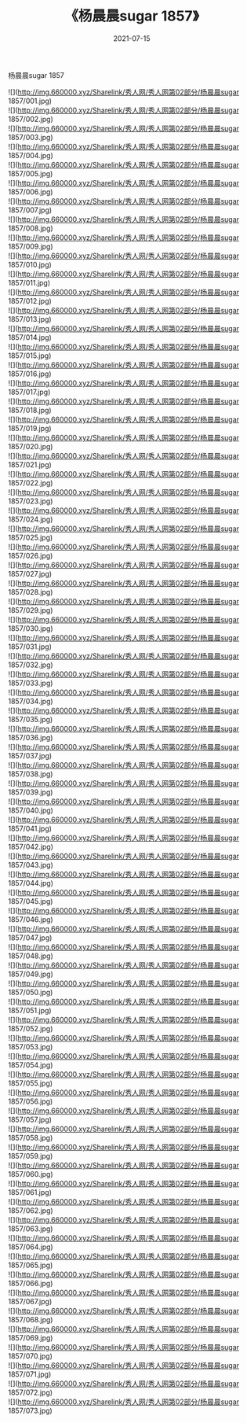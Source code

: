 ﻿---
layout: post
title:  《杨晨晨sugar 1857》
date:   2021-07-15
img: http://img.660000.xyz/Sharelink/秀人网/秀人网第02部分/杨晨晨sugar 1857/000.jpg
categories: [美女, 清纯, 唯美]
---

杨晨晨sugar 1857

  ![](http://img.660000.xyz/Sharelink/秀人网/秀人网第02部分/杨晨晨sugar 1857/001.jpg) <br> ![](http://img.660000.xyz/Sharelink/秀人网/秀人网第02部分/杨晨晨sugar 1857/002.jpg) <br> ![](http://img.660000.xyz/Sharelink/秀人网/秀人网第02部分/杨晨晨sugar 1857/003.jpg) <br> ![](http://img.660000.xyz/Sharelink/秀人网/秀人网第02部分/杨晨晨sugar 1857/004.jpg) <br> ![](http://img.660000.xyz/Sharelink/秀人网/秀人网第02部分/杨晨晨sugar 1857/005.jpg) <br> ![](http://img.660000.xyz/Sharelink/秀人网/秀人网第02部分/杨晨晨sugar 1857/006.jpg) <br> ![](http://img.660000.xyz/Sharelink/秀人网/秀人网第02部分/杨晨晨sugar 1857/007.jpg) <br> ![](http://img.660000.xyz/Sharelink/秀人网/秀人网第02部分/杨晨晨sugar 1857/008.jpg) <br> ![](http://img.660000.xyz/Sharelink/秀人网/秀人网第02部分/杨晨晨sugar 1857/009.jpg) <br> ![](http://img.660000.xyz/Sharelink/秀人网/秀人网第02部分/杨晨晨sugar 1857/010.jpg) <br> ![](http://img.660000.xyz/Sharelink/秀人网/秀人网第02部分/杨晨晨sugar 1857/011.jpg) <br> ![](http://img.660000.xyz/Sharelink/秀人网/秀人网第02部分/杨晨晨sugar 1857/012.jpg) <br> ![](http://img.660000.xyz/Sharelink/秀人网/秀人网第02部分/杨晨晨sugar 1857/013.jpg) <br> ![](http://img.660000.xyz/Sharelink/秀人网/秀人网第02部分/杨晨晨sugar 1857/014.jpg) <br> ![](http://img.660000.xyz/Sharelink/秀人网/秀人网第02部分/杨晨晨sugar 1857/015.jpg) <br> ![](http://img.660000.xyz/Sharelink/秀人网/秀人网第02部分/杨晨晨sugar 1857/016.jpg) <br> ![](http://img.660000.xyz/Sharelink/秀人网/秀人网第02部分/杨晨晨sugar 1857/017.jpg) <br> ![](http://img.660000.xyz/Sharelink/秀人网/秀人网第02部分/杨晨晨sugar 1857/018.jpg) <br> ![](http://img.660000.xyz/Sharelink/秀人网/秀人网第02部分/杨晨晨sugar 1857/019.jpg) <br> ![](http://img.660000.xyz/Sharelink/秀人网/秀人网第02部分/杨晨晨sugar 1857/020.jpg) <br> ![](http://img.660000.xyz/Sharelink/秀人网/秀人网第02部分/杨晨晨sugar 1857/021.jpg) <br> ![](http://img.660000.xyz/Sharelink/秀人网/秀人网第02部分/杨晨晨sugar 1857/022.jpg) <br> ![](http://img.660000.xyz/Sharelink/秀人网/秀人网第02部分/杨晨晨sugar 1857/023.jpg) <br> ![](http://img.660000.xyz/Sharelink/秀人网/秀人网第02部分/杨晨晨sugar 1857/024.jpg) <br> ![](http://img.660000.xyz/Sharelink/秀人网/秀人网第02部分/杨晨晨sugar 1857/025.jpg) <br> ![](http://img.660000.xyz/Sharelink/秀人网/秀人网第02部分/杨晨晨sugar 1857/026.jpg) <br> ![](http://img.660000.xyz/Sharelink/秀人网/秀人网第02部分/杨晨晨sugar 1857/027.jpg) <br> ![](http://img.660000.xyz/Sharelink/秀人网/秀人网第02部分/杨晨晨sugar 1857/028.jpg) <br> ![](http://img.660000.xyz/Sharelink/秀人网/秀人网第02部分/杨晨晨sugar 1857/029.jpg) <br> ![](http://img.660000.xyz/Sharelink/秀人网/秀人网第02部分/杨晨晨sugar 1857/030.jpg) <br> ![](http://img.660000.xyz/Sharelink/秀人网/秀人网第02部分/杨晨晨sugar 1857/031.jpg) <br> ![](http://img.660000.xyz/Sharelink/秀人网/秀人网第02部分/杨晨晨sugar 1857/032.jpg) <br> ![](http://img.660000.xyz/Sharelink/秀人网/秀人网第02部分/杨晨晨sugar 1857/033.jpg) <br> ![](http://img.660000.xyz/Sharelink/秀人网/秀人网第02部分/杨晨晨sugar 1857/034.jpg) <br> ![](http://img.660000.xyz/Sharelink/秀人网/秀人网第02部分/杨晨晨sugar 1857/035.jpg) <br> ![](http://img.660000.xyz/Sharelink/秀人网/秀人网第02部分/杨晨晨sugar 1857/036.jpg) <br> ![](http://img.660000.xyz/Sharelink/秀人网/秀人网第02部分/杨晨晨sugar 1857/037.jpg) <br> ![](http://img.660000.xyz/Sharelink/秀人网/秀人网第02部分/杨晨晨sugar 1857/038.jpg) <br> ![](http://img.660000.xyz/Sharelink/秀人网/秀人网第02部分/杨晨晨sugar 1857/039.jpg) <br> ![](http://img.660000.xyz/Sharelink/秀人网/秀人网第02部分/杨晨晨sugar 1857/040.jpg) <br> ![](http://img.660000.xyz/Sharelink/秀人网/秀人网第02部分/杨晨晨sugar 1857/041.jpg) <br> ![](http://img.660000.xyz/Sharelink/秀人网/秀人网第02部分/杨晨晨sugar 1857/042.jpg) <br> ![](http://img.660000.xyz/Sharelink/秀人网/秀人网第02部分/杨晨晨sugar 1857/043.jpg) <br> ![](http://img.660000.xyz/Sharelink/秀人网/秀人网第02部分/杨晨晨sugar 1857/044.jpg) <br> ![](http://img.660000.xyz/Sharelink/秀人网/秀人网第02部分/杨晨晨sugar 1857/045.jpg) <br> ![](http://img.660000.xyz/Sharelink/秀人网/秀人网第02部分/杨晨晨sugar 1857/046.jpg) <br> ![](http://img.660000.xyz/Sharelink/秀人网/秀人网第02部分/杨晨晨sugar 1857/047.jpg) <br> ![](http://img.660000.xyz/Sharelink/秀人网/秀人网第02部分/杨晨晨sugar 1857/048.jpg) <br> ![](http://img.660000.xyz/Sharelink/秀人网/秀人网第02部分/杨晨晨sugar 1857/049.jpg) <br> ![](http://img.660000.xyz/Sharelink/秀人网/秀人网第02部分/杨晨晨sugar 1857/050.jpg) <br> ![](http://img.660000.xyz/Sharelink/秀人网/秀人网第02部分/杨晨晨sugar 1857/051.jpg) <br> ![](http://img.660000.xyz/Sharelink/秀人网/秀人网第02部分/杨晨晨sugar 1857/052.jpg) <br> ![](http://img.660000.xyz/Sharelink/秀人网/秀人网第02部分/杨晨晨sugar 1857/053.jpg) <br> ![](http://img.660000.xyz/Sharelink/秀人网/秀人网第02部分/杨晨晨sugar 1857/054.jpg) <br> ![](http://img.660000.xyz/Sharelink/秀人网/秀人网第02部分/杨晨晨sugar 1857/055.jpg) <br> ![](http://img.660000.xyz/Sharelink/秀人网/秀人网第02部分/杨晨晨sugar 1857/056.jpg) <br> ![](http://img.660000.xyz/Sharelink/秀人网/秀人网第02部分/杨晨晨sugar 1857/057.jpg) <br> ![](http://img.660000.xyz/Sharelink/秀人网/秀人网第02部分/杨晨晨sugar 1857/058.jpg) <br> ![](http://img.660000.xyz/Sharelink/秀人网/秀人网第02部分/杨晨晨sugar 1857/059.jpg) <br> ![](http://img.660000.xyz/Sharelink/秀人网/秀人网第02部分/杨晨晨sugar 1857/060.jpg) <br> ![](http://img.660000.xyz/Sharelink/秀人网/秀人网第02部分/杨晨晨sugar 1857/061.jpg) <br> ![](http://img.660000.xyz/Sharelink/秀人网/秀人网第02部分/杨晨晨sugar 1857/062.jpg) <br> ![](http://img.660000.xyz/Sharelink/秀人网/秀人网第02部分/杨晨晨sugar 1857/063.jpg) <br> ![](http://img.660000.xyz/Sharelink/秀人网/秀人网第02部分/杨晨晨sugar 1857/064.jpg) <br> ![](http://img.660000.xyz/Sharelink/秀人网/秀人网第02部分/杨晨晨sugar 1857/065.jpg) <br> ![](http://img.660000.xyz/Sharelink/秀人网/秀人网第02部分/杨晨晨sugar 1857/066.jpg) <br> ![](http://img.660000.xyz/Sharelink/秀人网/秀人网第02部分/杨晨晨sugar 1857/067.jpg) <br> ![](http://img.660000.xyz/Sharelink/秀人网/秀人网第02部分/杨晨晨sugar 1857/068.jpg) <br> ![](http://img.660000.xyz/Sharelink/秀人网/秀人网第02部分/杨晨晨sugar 1857/069.jpg) <br> ![](http://img.660000.xyz/Sharelink/秀人网/秀人网第02部分/杨晨晨sugar 1857/070.jpg) <br> ![](http://img.660000.xyz/Sharelink/秀人网/秀人网第02部分/杨晨晨sugar 1857/071.jpg) <br> ![](http://img.660000.xyz/Sharelink/秀人网/秀人网第02部分/杨晨晨sugar 1857/072.jpg) <br> ![](http://img.660000.xyz/Sharelink/秀人网/秀人网第02部分/杨晨晨sugar 1857/073.jpg) <br>